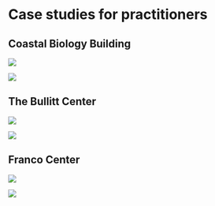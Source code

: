 # Case studies for practitioners

## Coastal Biology Building

![](<../.gitbook/assets/0 (23).png>)



![](<../.gitbook/assets/1 (37).png>)



## The Bullitt Center

![](<../.gitbook/assets/2 (11).png>)



![](<../.gitbook/assets/3 (14).png>)



## Franco Center

![](<../.gitbook/assets/4 (13).png>)



![](<../.gitbook/assets/5 (3).png>)
